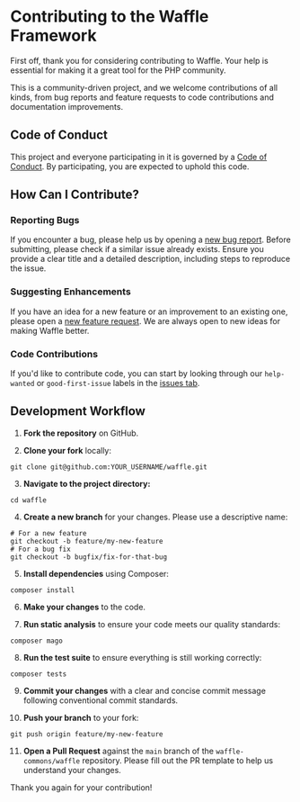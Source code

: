 # Contributing to the Waffle Framework

First off, thank you for considering contributing to Waffle. Your help is essential for making it a great tool for the PHP community.

This is a community-driven project, and we welcome contributions of all kinds, from bug reports and feature requests to code contributions and documentation improvements.

## Code of Conduct

This project and everyone participating in it is governed by a [Code of Conduct](./CODE_OF_CONDUCT.md). By participating, you are expected to uphold this code.

## How Can I Contribute?

### Reporting Bugs

If you encounter a bug, please help us by opening a [new bug report](https://github.com/waffle-commons/waffle/issues). Before submitting, please check if a similar issue already exists. Ensure you provide a clear title and a detailed description, including steps to reproduce the issue.

### Suggesting Enhancements

If you have an idea for a new feature or an improvement to an existing one, please open a [new feature request](https://github.com/waffle-commons/waffle/issues). We are always open to new ideas for making Waffle better.

### Code Contributions

If you'd like to contribute code, you can start by looking through our `help-wanted` or `good-first-issue` labels in the [issues tab](https://github.com/waffle-commons/waffle/issues).

## Development Workflow

1. **Fork the repository** on GitHub.

2. **Clone your fork** locally:

```shell
git clone git@github.com:YOUR_USERNAME/waffle.git
```

3. **Navigate to the project directory:**

```shell 
cd waffle
```


4. **Create a new branch** for your changes. Please use a descriptive name:

```shell
# For a new feature
git checkout -b feature/my-new-feature
# For a bug fix
git checkout -b bugfix/fix-for-that-bug
```


5. **Install dependencies** using Composer:

```shell
composer install
```


6. **Make your changes** to the code.

7. **Run static analysis** to ensure your code meets our quality standards:

```shell
composer mago
```


8. **Run the test suite** to ensure everything is still working correctly:

```shell
composer tests
```


9. **Commit your changes** with a clear and concise commit message following conventional commit standards.

10. **Push your branch** to your fork:

```shell
git push origin feature/my-new-feature
```


11. **Open a Pull Request** against the `main` branch of the `waffle-commons/waffle` repository. Please fill out the PR template to help us understand your changes.

Thank you again for your contribution!